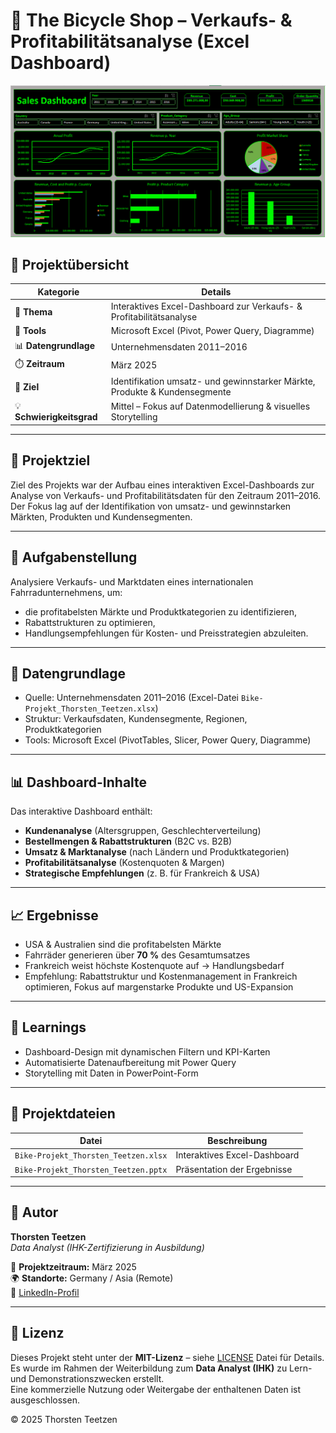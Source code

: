 # 🚴 The Bicycle Shop – Verkaufs- & Profitabilitätsanalyse (Excel Dashboard)

![Dashboard Vorschau](dashboard_preview.png)

## 🧾 Projektübersicht

| Kategorie | Details |
|------------|----------|
| 🧠 **Thema** | Interaktives Excel-Dashboard zur Verkaufs- & Profitabilitätsanalyse |
| 🧰 **Tools** | Microsoft Excel (Pivot, Power Query, Diagramme) |
| 📊 **Datengrundlage** | Unternehmensdaten 2011–2016 |
| ⏱️ **Zeitraum** | März 2025 |
| 🎯 **Ziel** | Identifikation umsatz- und gewinnstarker Märkte, Produkte & Kundensegmente |
| 💡 **Schwierigkeitsgrad** | Mittel – Fokus auf Datenmodellierung & visuelles Storytelling |

---

## 🎯 Projektziel
Ziel des Projekts war der Aufbau eines interaktiven Excel-Dashboards zur Analyse von Verkaufs- und Profitabilitätsdaten für den Zeitraum 2011–2016.  
Der Fokus lag auf der Identifikation von umsatz- und gewinnstarken Märkten, Produkten und Kundensegmenten.

---

## 🧩 Aufgabenstellung
Analysiere Verkaufs- und Marktdaten eines internationalen Fahrradunternehmens, um:
- die profitabelsten Märkte und Produktkategorien zu identifizieren,  
- Rabattstrukturen zu optimieren,  
- Handlungsempfehlungen für Kosten- und Preisstrategien abzuleiten.

---

## 🧮 Datengrundlage
- Quelle: Unternehmensdaten 2011–2016 (Excel-Datei `Bike-Projekt_Thorsten_Teetzen.xlsx`)  
- Struktur: Verkaufsdaten, Kundensegmente, Regionen, Produktkategorien  
- Tools: Microsoft Excel (PivotTables, Slicer, Power Query, Diagramme)

---

## 📊 Dashboard-Inhalte
Das interaktive Dashboard enthält:
- **Kundenanalyse** (Altersgruppen, Geschlechterverteilung)
- **Bestellmengen & Rabattstrukturen** (B2C vs. B2B)
- **Umsatz & Marktanalyse** (nach Ländern und Produktkategorien)
- **Profitabilitätsanalyse** (Kostenquoten & Margen)
- **Strategische Empfehlungen** (z. B. für Frankreich & USA)

---

## 📈 Ergebnisse
- USA & Australien sind die profitabelsten Märkte  
- Fahrräder generieren über **70 %** des Gesamtumsatzes  
- Frankreich weist höchste Kostenquote auf → Handlungsbedarf  
- Empfehlung: Rabattstruktur und Kostenmanagement in Frankreich optimieren, Fokus auf margenstarke Produkte und US-Expansion

---

## 🧠 Learnings
- Dashboard-Design mit dynamischen Filtern und KPI-Karten
- Automatisierte Datenaufbereitung mit Power Query
- Storytelling mit Daten in PowerPoint-Form

---

## 📁 Projektdateien
| Datei | Beschreibung |
|--------|---------------|
| `Bike-Projekt_Thorsten_Teetzen.xlsx` | Interaktives Excel-Dashboard |
| `Bike-Projekt_Thorsten_Teetzen.pptx` | Präsentation der Ergebnisse |

---

## 👤 Autor

**Thorsten Teetzen**  
*Data Analyst (IHK-Zertifizierung in Ausbildung)*  

📅 **Projektzeitraum:** März 2025  
🌍 **Standorte:** Germany / Asia (Remote)  
🔗 [LinkedIn-Profil](https://www.linkedin.com/in/thorsten-teetzen-744891350)

---

## 📄 Lizenz
Dieses Projekt steht unter der **MIT-Lizenz** – siehe [LICENSE](LICENSE) Datei für Details.  
Es wurde im Rahmen der Weiterbildung zum **Data Analyst (IHK)** zu Lern- und Demonstrationszwecken erstellt.  
Eine kommerzielle Nutzung oder Weitergabe der enthaltenen Daten ist ausgeschlossen.  

© 2025 Thorsten Teetzen
